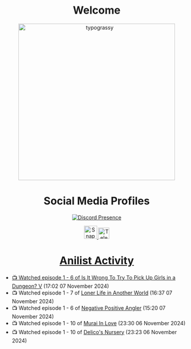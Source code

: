 <div align="center">

# Welcome
<a href="https://github.com/kawarimidoll/typograssy">
    <img alt="typograssy" src="https://typograssy.deno.dev/api?text=%E3%82%88%E3%81%86%E3%81%93%E3%81%9D%E3%81%BF%E3%81%AA%E3%81%95%E3%82%93%20-%20Sheby--&&l0=none&l1=82d9d0&l2=027353&l3=038c4c&l4=01402e&bg=none&frame=none&speed=100&comment=" width="421.99">
</a>

</div>

<div align="center">

# Social Media Profiles

[![Discord Presence](https://lanyard.cnrad.dev/api/612532963938271232)](https://discord.com/users/612532963938271232)


<a href="https://www.snapchat.com/add/a.sheby" title="Snapchat Profile">
    <img src="https://www.freepnglogos.com/uploads/snapchat-logo-png-0.png" width="35" alt="Snapchat Logo" />


<a href="https://t.me/ASheby" title="Telegram Profile">
    <img src="https://www.freepnglogos.com/uploads/telegram-logo-png-0.png" width="30" alt="Telegram Logo" />


</div>

<div align="center">

# Anilist Activity

</div>

<!-- ANILIST_ACTIVITY:start -->

-   📺 Watched episode 1 - 6 of [Is It Wrong To Try To Pick Up Girls in a Dungeon? V](https://anilist.co/anime/170732) (17:02 07 November 2024)
-   📺 Watched episode 1 - 7 of [Loner Life in Another World](https://anilist.co/anime/173693) (16:37 07 November 2024)
-   📺 Watched episode 1 - 6 of [Negative Positive Angler](https://anilist.co/anime/179919) (15:20 07 November 2024)
-   📺 Watched episode 1 - 10 of [Murai In Love](https://anilist.co/anime/150930) (23:30 06 November 2024)
-   📺 Watched episode 1 - 10 of [Delico's Nursery](https://anilist.co/anime/167991) (23:23 06 November 2024)

<!-- ANILIST_ACTIVITY:end -->
